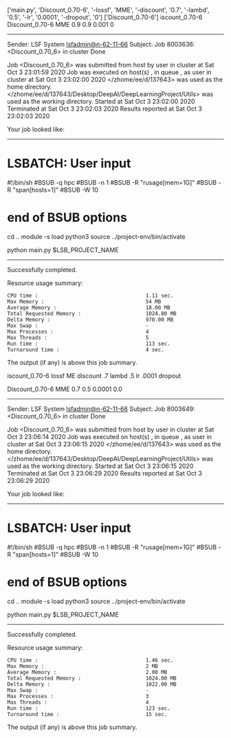 ['main.py', 'Discount_0.70-6', '-lossf', 'MME', '-discount', '0.7', '-lambd', '0.5', '-lr', '0.0001', '-dropout', '0']
['Discount_0.70-6']
iscount_0.70-6
Discount_0.70-6 MME 0.9 0.9 0.001 0

------------------------------------------------------------
Sender: LSF System <lsfadmin@n-62-11-66>
Subject: Job 8003636: <Discount_0.70_6> in cluster <dcc> Done

Job <Discount_0.70_6> was submitted from host <n-62-30-5> by user <s183905> in cluster <dcc> at Sat Oct  3 23:01:59 2020
Job was executed on host(s) <n-62-11-66>, in queue <hpc>, as user <s183905> in cluster <dcc> at Sat Oct  3 23:02:00 2020
</zhome/ee/d/137643> was used as the home directory.
</zhome/ee/d/137643/Desktop/DeepAI/DeepLearningProject/Utils> was used as the working directory.
Started at Sat Oct  3 23:02:00 2020
Terminated at Sat Oct  3 23:02:03 2020
Results reported at Sat Oct  3 23:02:03 2020

Your job looked like:

------------------------------------------------------------
# LSBATCH: User input
#!/bin/sh
#BSUB -q hpc
#BSUB -n 1
#BSUB -R "rusage[mem=1G]"
#BSUB -R "span[hosts=1]"
#BSUB -W 10
# end of BSUB options
cd ..
module -s load python3
source ../project-env/bin/activate

python main.py $LSB_PROJECT_NAME


------------------------------------------------------------

Successfully completed.

Resource usage summary:

    CPU time :                                   1.11 sec.
    Max Memory :                                 54 MB
    Average Memory :                             18.00 MB
    Total Requested Memory :                     1024.00 MB
    Delta Memory :                               970.00 MB
    Max Swap :                                   -
    Max Processes :                              4
    Max Threads :                                5
    Run time :                                   113 sec.
    Turnaround time :                            4 sec.

The output (if any) is above this job summary.

iscount_0.70-6
lossf
ME
discount
.7
lambd
.5
lr
.0001
dropout

Discount_0.70-6 MME 0.7 0.5 0.0001 0.0

------------------------------------------------------------
Sender: LSF System <lsfadmin@n-62-11-66>
Subject: Job 8003649: <Discount_0.70_6> in cluster <dcc> Done

Job <Discount_0.70_6> was submitted from host <n-62-30-5> by user <s183905> in cluster <dcc> at Sat Oct  3 23:06:14 2020
Job was executed on host(s) <n-62-11-66>, in queue <hpc>, as user <s183905> in cluster <dcc> at Sat Oct  3 23:06:15 2020
</zhome/ee/d/137643> was used as the home directory.
</zhome/ee/d/137643/Desktop/DeepAI/DeepLearningProject/Utils> was used as the working directory.
Started at Sat Oct  3 23:06:15 2020
Terminated at Sat Oct  3 23:06:29 2020
Results reported at Sat Oct  3 23:06:29 2020

Your job looked like:

------------------------------------------------------------
# LSBATCH: User input
#!/bin/sh
#BSUB -q hpc
#BSUB -n 1
#BSUB -R "rusage[mem=1G]"
#BSUB -R "span[hosts=1]"
#BSUB -W 10
# end of BSUB options
cd ..
module -s load python3
source ../project-env/bin/activate

python main.py $LSB_PROJECT_NAME


------------------------------------------------------------

Successfully completed.

Resource usage summary:

    CPU time :                                   1.46 sec.
    Max Memory :                                 2 MB
    Average Memory :                             2.00 MB
    Total Requested Memory :                     1024.00 MB
    Delta Memory :                               1022.00 MB
    Max Swap :                                   -
    Max Processes :                              3
    Max Threads :                                4
    Run time :                                   123 sec.
    Turnaround time :                            15 sec.

The output (if any) is above this job summary.


